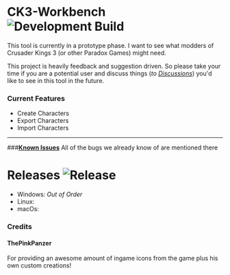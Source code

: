 # CK3-Workbench ![Development Build](https://github.com/xetra11/CK3-Workbench/workflows/Development%20Build/badge.svg)
This tool is currently in a prototype phase.
I want to see what modders of Crusader Kings 3 (or other Paradox Games) might need.

This project is heavily feedback and suggestion driven. So please take your time if you are 
a potential user and discuss things
(*to* [*Discussions*](https://github.com/xetra11/CK3-Workbench/discussions))
you'd like to see in this tool in the future.

### Current Features
* Create Characters
* Export Characters
* Import Characters

---
###[**Known Issues**](https://github.com/xetra11/CK3-Workbench/discussions/categories/known-issues)
All of the bugs we already know of are mentioned there

# Releases ![Release](https://github.com/xetra11/CK3-Workbench/workflows/Release/badge.svg)
* Windows: *Out of Order*
* Linux:
* macOs:

### Credits

#### ThePinkPanzer
For providing an awesome amount of ingame icons from the game plus his own custom creations! 
